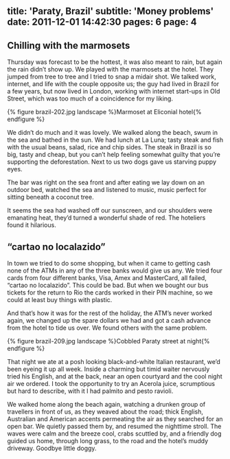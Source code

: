 title: 'Paraty, Brazil'
subtitle: 'Money problems'
date: 2011-12-01 14:42:30
pages: 6
page: 4
---

## Chilling with the marmosets

Thursday was forecast to be the hottest, it was also meant to rain, but again the rain didn’t show up. We played with the marmosets at the hotel. They jumped from tree to tree and I tried to snap a midair shot. We talked work, internet, and life with the couple opposite us; the guy had lived in Brazil for a few years, but now lived in London, working with internet start-ups in Old Street, which was too much of a coincidence for my liking.

{% figure brazil-202.jpg landscape %}Marmoset at Eliconial hotel{% endfigure %}

We didn’t do much and it was lovely. We walked along the beach, swum in the sea and bathed in the sun. We had lunch at La Luna; tasty steak and fish with the usual beans, salad, rice and chip sides. The steak in Brazil is so big, tasty and cheap, but you can’t help feeling somewhat guilty that you’re supporting the deforestation. Next to us two dogs gave us starving puppy eyes.

The bar was right on the sea front and after eating we lay down on an outdoor bed, watched the sea and listened to music, music perfect for sitting beneath a coconut tree.

It seems the sea had washed off our sunscreen, and our shoulders were emanating heat, they’d turned a wonderful shade of red. The hoteliers found it hilarious.

## “cartao no localazido”

In town we tried to do some shopping, but when it came to getting cash none of the ATMs in any of the three banks would give us any. We tried four cards from four different banks, Visa, Amex and MasterCard, all failed, “cartao no localazido”. This could be bad. But when we bought our bus tickets for the return to Rio the cards worked in their PIN machine, so we could at least buy things with plastic.

And that’s how it was for the rest of the holiday, the ATM’s never worked again, we changed up the spare dollars we had and got a cash advance from the hotel to tide us over. We found others with the same problem.

{% figure brazil-209.jpg landscape %}Cobbled Paraty street at night{% endfigure %}

That night we ate at a posh looking black-and-white Italian restaurant, we’d been eyeing it up all week. Inside a charming but timid waiter nervously tried his English, and at the back, near an open courtyard and the cool night air we ordered. I took the opportunity to try an Acerola juice, scrumptious but hard to describe, with it I had palmito and pesto ravioli.

We walked home along the beach again, watching a drunken group of travellers in front of us, as they weaved about the road; thick English, Australian and American accents permeating the air as they searched for an open bar. We quietly passed them by, and resumed the nighttime stroll. The waves were calm and the breeze cool, crabs scuttled by, and a friendly dog guided us home, through long grass, to the road and the hotel’s muddy driveway. Goodbye little doggy.
